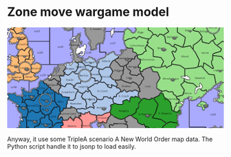 # Zone move wargame model

<img src="preview/preview.png">

Anyway, it use some TripleA scenario A New World Order map data.
The Python script handle it to jsonp to load easily.